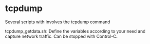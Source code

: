# tcpdump
Several scripts with involves the tcpdump command

tcpdump_getdata.sh: Define the variables according to your need and capture network traffic. Can be stopped with Control-C.
